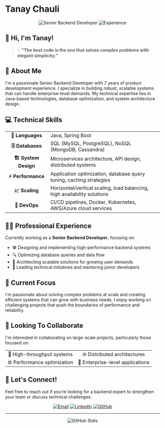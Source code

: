 # Tanay Chauli

<div align="center">
  
  ![Senior Backend Developer](https://img.shields.io/badge/Role-Senior%20Backend%20Developer-blue)
  ![Experience](https://img.shields.io/badge/Experience-7%20Years-brightgreen)
  
</div>

## 👋 Hi, I'm Tanay!

> 💡 **"The best code is the one that solves complex problems with elegant simplicity."**

## 🚀 About Me

I'm a passionate Senior Backend Developer with 7 years of product development experience. I specialize in building robust, scalable systems that can handle enterprise-level demands. My technical expertise lies in Java-based technologies, database optimization, and system architecture design.

## 💻 Technical Skills

<table>
  <tr>
    <td align="center"><b>🧰 Languages</b></td>
    <td>Java, Spring Boot</td>
  </tr>
  <tr>
    <td align="center"><b>🗄️ Databases</b></td>
    <td>SQL (MySQL, PostgreSQL), NoSQL (MongoDB, Cassandra)</td>
  </tr>
  <tr>
    <td align="center"><b>🏗️ System Design</b></td>
    <td>Microservices architecture, API design, distributed systems</td>
  </tr>
  <tr>
    <td align="center"><b>⚡ Performance</b></td>
    <td>Application optimization, database query tuning, caching strategies</td>
  </tr>
  <tr>
    <td align="center"><b>📈 Scaling</b></td>
    <td>Horizontal/vertical scaling, load balancing, high availability solutions</td>
  </tr>
  <tr>
    <td align="center"><b>🔄 DevOps</b></td>
    <td>CI/CD pipelines, Docker, Kubernetes, AWS/Azure cloud services</td>
  </tr>
</table>

## 👨‍💼 Professional Experience

Currently working as a **Senior Backend Developer**, focusing on:

- 🛠️ Designing and implementing high-performance backend systems
- 🔍 Optimizing database queries and data flow
- 📐 Architecting scalable solutions for growing user demands
- 👥 Leading technical initiatives and mentoring junior developers

## 🔭 Current Focus

I'm passionate about solving complex problems at scale and creating efficient systems that can grow with business needs. I enjoy working on challenging projects that push the boundaries of performance and reliability.

## 🤝 Looking To Collaborate

I'm interested in collaborating on large-scale projects, particularly those focused on:

<div align="center">
  <table>
    <tr>
      <td align="center">🚄 High-throughput systems</td>
      <td align="center">🌐 Distributed architectures</td>
    </tr>
    <tr>
      <td align="center">⚙️ Performance optimization</td>
      <td align="center">🏢 Enterprise-level applications</td>
    </tr>
  </table>
</div>

## 📱 Let's Connect!

Feel free to reach out if you're looking for a backend expert to strengthen your team or discuss technical challenges:

<div align="center">
  
  [![Email](https://img.shields.io/badge/Email-tanaychauli%40gmail.com-red?style=for-the-badge&logo=gmail)](mailto:tanaychauli@gmail.com)
  [![LinkedIn](https://img.shields.io/badge/LinkedIn-tanaychauli-blue?style=for-the-badge&logo=linkedin)](https://linkedin.com/in/tanaychauli)
  [![GitHub](https://img.shields.io/badge/GitHub-YourGitHubUsername-black?style=for-the-badge&logo=github)](https://github.com/YourGitHubUsername)
  
</div>

---

<div align="center">
  <img src="https://github-readme-stats.vercel.app/api?username=tanaychaulinsec&show_icons=true&theme=radical" alt="GitHub Stats" />
</div>
